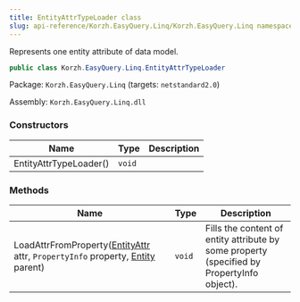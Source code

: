 ```yaml
---
title: EntityAttrTypeLoader class
slug: api-reference/Korzh.EasyQuery.Linq/Korzh.EasyQuery.Linq namespace/entityattrtypeloader-class
---
```



Represents one entity attribute of data model.
```csharp
public class Korzh.EasyQuery.Linq.EntityAttrTypeLoader

```
Package: `Korzh.EasyQuery.Linq` (targets: `netstandard2.0`)

Assembly: `Korzh.EasyQuery.Linq.dll`

### Constructors

| Name | Type | Description | 
| --- | --- | --- | 
| EntityAttrTypeLoader() | `void` |  | 


### Methods

| Name | Type | Description | 
| --- | --- | --- | 
| LoadAttrFromProperty([EntityAttr](/api-reference/korzh-easyquery/korzh-easyquery-namespace/entityattr-class) attr, `PropertyInfo` property, [Entity](/api-reference/korzh-easyquery/korzh-easyquery-namespace/entity-class) parent) | `void` | Fills the content of entity attribute by some property (specified by PropertyInfo object). |